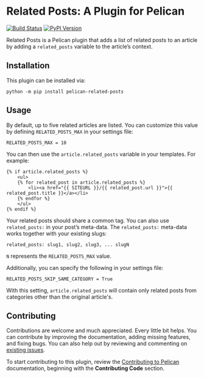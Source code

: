 Related Posts: A Plugin for Pelican
===================================

[![Build Status](https://img.shields.io/github/actions/workflow/status/pelican-plugins/related-posts/main.yml?branch=main)](https://github.com/pelican-plugins/related-posts/actions) [![PyPI Version](https://img.shields.io/pypi/v/pelican-related-posts)](https://pypi.org/project/pelican-related-posts/)

Related Posts is a Pelican plugin that adds a list of related posts to an article by adding a `related_posts` variable to the article’s context.


Installation
------------

This plugin can be installed via:

    python -m pip install pelican-related-posts


Usage
-----

By default, up to five related articles are listed. You can customize this value by defining `RELATED_POSTS_MAX` in your settings file:

    RELATED_POSTS_MAX = 10

You can then use the `article.related_posts` variable in your templates. For example:

    {% if article.related_posts %}
        <ul>
        {% for related_post in article.related_posts %}
            <li><a href="{{ SITEURL }}/{{ related_post.url }}">{{ related_post.title }}</a></li>
        {% endfor %}
        </ul>
    {% endif %}

Your related posts should share a common tag. You can also use `related_posts:` in your post’s meta-data. The `related_posts:` meta-data works together with your existing slugs:

    related_posts: slug1, slug2, slug3, ... slugN

`N` represents the `RELATED_POSTS_MAX` value.

Additionally, you can specify the following in your settings file:

    RELATED_POSTS_SKIP_SAME_CATEGORY = True

With this setting, `article.related_posts` will contain only related posts from categories other than the original article's.


Contributing
------------

Contributions are welcome and much appreciated. Every little bit helps. You can contribute by improving the documentation, adding missing features, and fixing bugs. You can also help out by reviewing and commenting on [existing issues][].

To start contributing to this plugin, review the [Contributing to Pelican][] documentation, beginning with the **Contributing Code** section.

[existing issues]: https://github.com/pelican-plugins/related-posts/issues
[Contributing to Pelican]: https://docs.getpelican.com/en/latest/contribute.html
